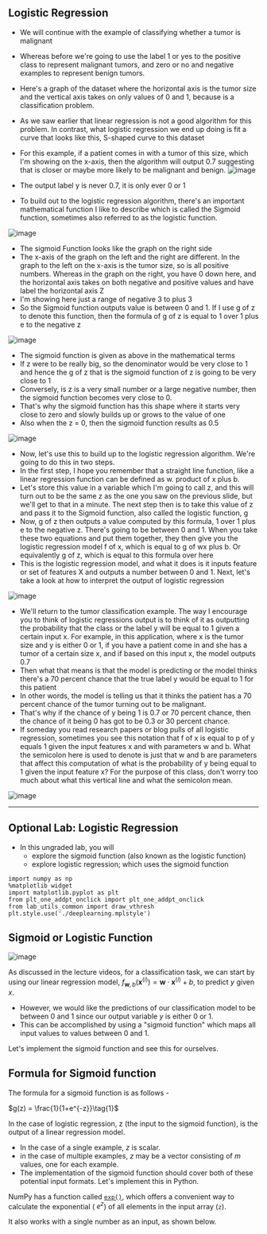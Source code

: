 ## Logistic Regression

- We will continue with the example of classifying whether a tumor is malignant
- Whereas before we're going to use the label 1 or yes to the positive class to represent malignant tumors, and zero or no and negative examples to represent benign tumors.
- Here's a graph of the dataset where the horizontal axis is the tumor size and the vertical axis takes on only values of 0 and 1, because is a classification problem.
- As we saw earlier that linear regression is not a good algorithm for this problem. In contrast, what logistic regression we end up doing is fit a curve that looks like this, S-shaped curve to this dataset
- For this example, if a patient comes in with a tumor of this size, which I'm showing on the x-axis, then the algorithm will output 0.7 suggesting that is closer or maybe more likely to be malignant and benign.
![image](https://github.com/user-attachments/assets/bcf37d74-865a-4d0e-9cf0-2d491d76e2b9)

- The output label y is never 0.7, it is only ever 0 or 1
- To build out to the logistic regression algorithm, there's an important mathematical function I like to describe which is called the Sigmoid function, sometimes also referred to as the logistic function.

![image](https://github.com/user-attachments/assets/8e9df6ec-c1f6-46d6-a093-c5a9c05a94c6)

- The sigmoid Function looks like the graph on the right side
- The x-axis of the graph on the left and the right are different. In the graph to the left on the x-axis is the tumor size, so is all positive numbers. Whereas in the graph on the right, you have 0 down here, and the horizontal axis takes on both negative and positive values and have label the horizontal axis Z
- I'm showing here just a range of negative 3 to plus 3
- So the Sigmoid function outputs value is between 0 and 1. If I use g of z to denote this function, then the formula of g of z is equal to 1 over 1 plus e to the negative z

![image](https://github.com/user-attachments/assets/e08ab67c-0350-4ae9-8bad-dce68621c416)

- The sigmoid function is given as above in the mathematical terms
- If z were to be really big, so the denominator would be very close to 1 and hence the g of z that is the sigmoid function of z is going to be very close to 1
- Conversely, is z is a very small number or a large negative number, then the sigmoid function becomes very close to 0.
- That's why the sigmoid function has this shape where it starts very close to zero and slowly builds up or grows to the value of one
- Also when the z = 0, then the sigmoid function results as 0.5

![image](https://github.com/user-attachments/assets/524ee8f5-d153-4c5f-9a4c-d8dae7b76682)

- Now, let's use this to build up to the logistic regression algorithm. We're going to do this in two steps.
- In the first step, I hope you remember that a straight line function, like a linear regression function can be defined as w. product of x plus b.
- Let's store this value in a variable which I'm going to call z, and this will turn out to be the same z as the one you saw on the previous slide, but we'll get to that in a minute. The next step then is to take this value of z and pass it to the Sigmoid function, also called the logistic function, g
- Now, g of z then outputs a value computed by this formula, 1 over 1 plus e to the negative z. There's going to be between 0 and 1. When you take these two equations and put them together, they then give you the logistic regression model f of x, which is equal to g of wx plus b. Or equivalently g of z, which is equal to this formula over here
- This is the logistic regression model, and what it does is it inputs feature or set of features X and outputs a number between 0 and 1. Next, let's take a look at how to interpret the output of logistic regression

![image](https://github.com/user-attachments/assets/ea4b6251-e475-4c4b-8212-1fabd5744d5e)

- We'll return to the tumor classification example. The way I encourage you to think of logistic regressions output is to think of it as outputting the probability that the class or the label y will be equal to 1 given a certain input x. For example, in this application, where x is the tumor size and y is either 0 or 1, if you have a patient come in and she has a tumor of a certain size x, and if based on this input x, the model outputs 0.7
- Then what that means is that the model is predicting or the model thinks there's a 70 percent chance that the true label y would be equal to 1 for this patient
- In other words, the model is telling us that it thinks the patient has a 70 percent chance of the tumor turning out to be malignant.
- That's why if the chance of y being 1 is 0.7 or 70 percent chance, then the chance of it being 0 has got to be 0.3 or 30 percent chance.
- If someday you read research papers or blog pulls of all logistic regression, sometimes you see this notation that f of x is equal to p of y equals 1 given the input features x and with parameters w and b. What the semicolon here is used to denote is just that w and b are parameters that affect this computation of what is the probability of y being equal to 1 given the input feature x? For the purpose of this class, don't worry too much about what this vertical line and what the semicolon mean.

![image](https://github.com/user-attachments/assets/bc1c3135-3ee9-41f6-b1de-20be3516c97f)

---

## Optional Lab: Logistic Regression

- In this ungraded lab, you will
  - explore the sigmoid function (also known as the logistic function)
  - explore logistic regression; which uses the sigmoid function
```
import numpy as np
%matplotlib widget
import matplotlib.pyplot as plt
from plt_one_addpt_onclick import plt_one_addpt_onclick
from lab_utils_common import draw_vthresh
plt.style.use('./deeplearning.mplstyle')
```

## Sigmoid or Logistic Function
![image](https://github.com/user-attachments/assets/9ac67a3d-9256-4261-b739-6e5df81b3753)

As discussed in the lecture videos, for a classification task, we can start by using our linear regression model, $f_{\mathbf{w},b}(\mathbf{x}^{(i)}) = \mathbf{w} \cdot  \mathbf{x}^{(i)} + b$, to predict $y$ given $x$. 
- However, we would like the predictions of our classification model to be between 0 and 1 since our output variable $y$ is either 0 or 1. 
- This can be accomplished by using a "sigmoid function" which maps all input values to values between 0 and 1. 


Let's implement the sigmoid function and see this for ourselves.

## Formula for Sigmoid function

The formula for a sigmoid function is as follows -  

$g(z) = \frac{1}{1+e^{-z}}\tag{1}$

In the case of logistic regression, z (the input to the sigmoid function), is the output of a linear regression model. 
- In the case of a single example, $z$ is scalar.
- in the case of multiple examples, $z$ may be a vector consisting of $m$ values, one for each example. 
- The implementation of the sigmoid function should cover both of these potential input formats.
Let's implement this in Python.

NumPy has a function called [`exp()`](https://numpy.org/doc/stable/reference/generated/numpy.exp.html), which offers a convenient way to calculate the exponential ( $e^{z}$) of all elements in the input array (`z`).
 
It also works with a single number as an input, as shown below.
